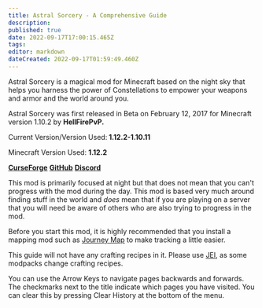 ```yaml
---
title: Astral Sorcery - A Comprehensive Guide
description: 
published: true
date: 2022-09-17T17:00:15.465Z
tags: 
editor: markdown
dateCreated: 2022-09-17T01:59:49.460Z
---
```


Astral Sorcery is a magical mod for Minecraft based on the night sky that helps you harness the power of Constellations to empower your weapons and armor and the world around you.

Astral Sorcery was first released in Beta on February 12, 2017 for Minecraft version 1.10.2 by **HellFirePvP.**

Current Version/Version Used:<b> 1.12.2-1.10.11</b>

Minecraft Version Used: <b>1.12.2</b>


   <b><a href="https://minecraft.curseforge.com/projects/astral-sorcery" target="_blank">CurseForge</a></b>
   <b><a href="https://github.com/HellFirePvP/AstralSorcery" target="_blank">GitHub</a></b>
    <b><a href="https://discord.gg/q37VRcT" target="_blank">Discord</a></b>



This mod is primarily focused at night but that does not mean that you can't progress with the mod during the day. This mod is based very much around finding stuff in the world and _does_ mean that if you are playing on a server that you will need be aware of others who are also trying to progress in the mod.

Before you start this mod, it is highly recommended that you install a mapping mod such as [Journey Map](https://minecraft.curseforge.com/projects/journeymap) to make tracking a little easier.

This guide will not have any crafting recipes in it. Please use [JEI](https://minecraft.curseforge.com/projects/jei?gameCategorySlug=mc-mods&projectID=238222), as some modpacks change crafting recipes.


You can use the Arrow Keys to navigate pages backwards and forwards. The checkmarks next to the title indicate which pages you have visited.
You can clear this by pressing Clear History at the bottom of the menu.